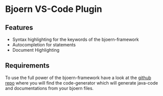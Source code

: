 # Bjoern VS-Code Plugin

## Features

- Syntax highlighting for the keywords of the bjoern-framework
- Autocompletion for statements
- Document Highlighting

## Requirements

To use the full power of the bjoern-framework have a look at the [github repo](https://github.com/Mehtrick/bjoern) where you will find the code-generator which will generate java-code and documentations from your bjoern files.
